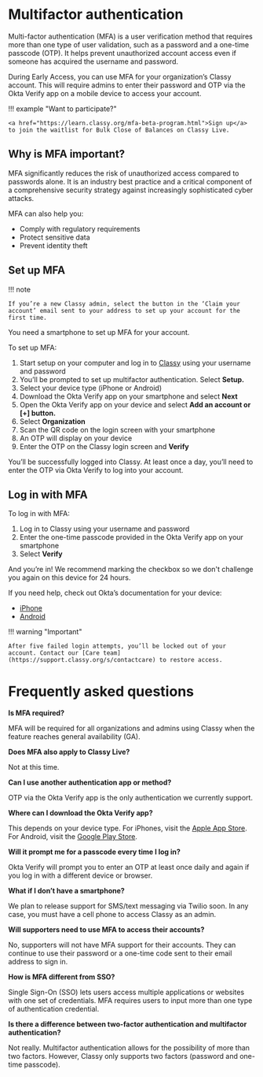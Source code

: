 # Multifactor authentication

Multi-factor authentication (MFA) is a user verification method that requires more than one type of user validation, such as a password and a one-time passcode (OTP). It helps prevent unauthorized account access even if someone has acquired the username and password.

During Early Access, you can use MFA for your organization’s Classy account. This will require admins to enter their password and OTP via the Okta Verify app on a mobile device to access your account.

!!! example "Want to participate?"

    <a href="https://learn.classy.org/mfa-beta-program.html">Sign up</a> to join the waitlist for Bulk Close of Balances on Classy Live.

## Why is MFA important?

MFA significantly reduces the risk of unauthorized access compared to passwords alone. It is an industry best practice and a critical component of a comprehensive security strategy against increasingly sophisticated cyber attacks.

MFA can also help you:

- Comply with regulatory requirements
- Protect sensitive data
- Prevent identity theft

## Set up MFA

!!! note

    If you’re a new Classy admin, select the button in the ‘Claim your account’ email sent to your address to set up your account for the first time.

You need a smartphone to set up MFA for your account.

To set up MFA:

1. Start setup on your computer and log in to [Classy](https://www.classy.org/sso) using your username and password
2. You’ll be prompted to set up multifactor authentication. Select **Setup.**
3. Select your device type (iPhone or Android)
4. Download the Okta Verify app on your smartphone and select **Next**
5. Open the Okta Verify app on your device and select **Add an account or [+] button.**
6. Select **Organization**
7. Scan the QR code on the login screen with your smartphone
8. An OTP will display on your device
9. Enter the OTP on the Classy login screen and **Verify**

You’ll be successfully logged into Classy. At least once a day, you’ll need to enter the OTP via Okta Verify to log into your account.

## Log in with MFA

To log in with MFA:

1. Log in to Classy using your username and password
2. Enter the one-time passcode provided in the Okta Verify app on your smartphone
3. Select **Verify**

And you’re in! We recommend marking the checkbox so we don't challenge you again on this device for 24 hours.

If you need help, check out Okta’s documentation for your device:

- [iPhone](https://help.okta.com/eu/en-us/content/topics/end-user/ov-new-install-qr-ios.htm)
- [Android](https://help.okta.com/eu/en-us/content/topics/end-user/ov-new-install-qr-android.htm)

!!! warning "Important"

    After five failed login attempts, you’ll be locked out of your account. Contact our [Care team](https://support.classy.org/s/contactcare) to restore access.

# Frequently asked questions

**Is MFA required?**

MFA will be required for all organizations and admins using Classy when the feature reaches general availability (GA).

**Does MFA also apply to Classy Live?**

Not at this time.

**Can I use another authentication app or method?**

OTP via the Okta Verify app is the only authentication we currently support.

**Where can I download the Okta Verify app?**

This depends on your device type. For iPhones, visit the [Apple App Store](https://itunes.apple.com/ca/app/okta-verify/id490179405). For Android, visit the [Google Play Store](https://play.google.com/store/apps/details?id=com.okta.android.auth).

**Will it prompt me for a passcode every time I log in?**

Okta Verify will prompt you to enter an OTP at least once daily and again if you log in with a different device or browser.

**What if I don’t have a smartphone?**

We plan to release support for SMS/text messaging via Twilio soon. In any case, you must have a cell phone to access Classy as an admin.

**Will supporters need to use MFA to access their accounts?**

No, supporters will not have MFA support for their accounts. They can continue to use their password or a one-time code sent to their email address to sign in.

**How is MFA different from SSO?**

Single Sign-On (SSO) lets users access multiple applications or websites with one set of credentials. MFA requires users to input more than one type of authentication credential.

**Is there a difference between two-factor authentication and multifactor authentication?**

Not really. Multifactor authentication allows for the possibility of more than two factors. However, Classy only supports two factors (password and one-time passcode).

